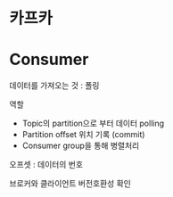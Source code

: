# 카프카

# Consumer

데이터를 가져오는 것 : 폴링

역할

- Topic의 partition으로 부터 데이터 polling
- Partition offset 위치 기록 (commit)
- Consumer group을 통해 병렬처리

오프셋 : 데이터의 번호 

브로커와 클라이언트 버전호환성 확인
